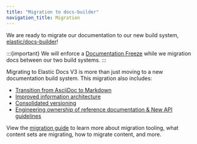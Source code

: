 ```yaml
---
title: "Migration to docs-builder"
navigation_title: Migration
---
```


We are ready to migrate our documentation to our new build system, [elastic/docs-builder](https://github.com/elastic/docs-builder)!

:::{important}
We will enforce a [Documentation Freeze](./freeze/index.html) while we migration docs between our two build systems.
:::

Migrating to Elastic Docs V3 is more than just moving to a new documentation build system. This migration also includes:

* [Transition from AsciiDoc to Markdown](./syntax.md)
* [Improved information architecture](./ia.md)
* [Consolidated versioning](./versioning.md)
* [Engineering ownership of reference documentation & New API guidelines](./engineering.md)

View the [migration guide](./guide/index.md) to learn more about migration tooling, what content sets are migrating, how to migrate content, and more.